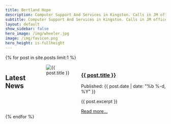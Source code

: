 ```yaml
---
title: Bertland Hope
description: Computer Support And Services in Kingston. Calls in JM office hours only please.
subtitle: Computer Support And Services in Kingston. Calls in JM office hours only please.
layout: default
show_sidebar: false
hero_image: /img/wheeler.jpg
image: /img/favicon.png
hero_height: is-fullheight
---
```


{% for post in site.posts limit:1 %}
<section class="section">
    <div class="columns is-multiline">
        <div class="column is-12">
            <div class="content">
                <h2 class="has-text-centered">Latest News</h2>
            </div>
        </div>
        <div class="column is-12">
            <section class="hero is-dark">
                <div class="hero-body">
                    <div class="columns">
                        <div class="column is-4">
                            <img src="{{ post.image | replace: 'http:', 'https:' }}" alt="{{ post.title }}" />
                        </div>
                        <div class="column is-8">
                            <div class="has-text-centered">
                                <a href="{{ post.url | prepend: site.baseurl }}">
                                    <h3 class="title is-4">{{ post.title }}</h3>
                                </a>
                                <p class="subtitle is-6">Published: {{ post.date | date: "%b %-d, %Y" }}</p>
                                <div class="content">
                                    <p>{{ post.excerpt }}</p>
                                </div>
                                <a href="{{ post.url | prepend: site.baseurl }}" class="button is-info">
                                    Read more...
                                </a>
                            </div> 
                        </div>
                    </div>
                </div>
            </section>
        </div>
    </div>
</section>
{% endfor %}
